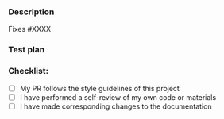 ### Description

<!-- Include a summary of the change and relevant motivation/context. List any dependencies that are required for this change. -->

<!-- XXXX is the issue number -->
Fixes #XXXX


### Test plan

<!-- Describe the tests you ran to verify your changes. Provide instructions or GIFs so we can reproduce. List any relevant details for your test. -->


### Checklist:

<!-- **Delete irrelevant options.** -->

- [ ] My PR follows the style guidelines of this project
- [ ] I have performed a self-review of my own code or materials
- [ ] I have made corresponding changes to the documentation
